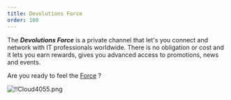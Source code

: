 ```yaml
---
title: Devolutions Force
order: 100
---
```

The ***Devolutions Force*** is a private channel that let's you connect and network with IT professionals worldwide. There is no obligation or cost and it lets you earn rewards, gives you advanced access to promotions, news and events.  

Are you ready to feel the [Force](https://devolutions.net/force) ?  

![!!Cloud4055.png](https://webdevolutions.azureedge.net/docs/en/cloud/Cloud4055.png) 